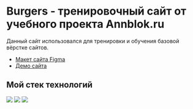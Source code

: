 # Burgers - тренировочный сайт от учебного проекта Annblok.ru
Данный сайт использовался для тренировки и обучения базовой вёрстке сайтов.

* [Макет сайта Figma](https://www.figma.com/file/8muxUNt1PwGH5byQR6LZG8/Burgers-Menu-Responsive?type=design&node-id=0%3A99&mode=design&t=cGbuxEIFH0vrD5oY-1) 
* [Демо сайта](https://praktik23.github.io/Module01-Burger/menu.html) 

## Мой стек технологий
  
  <img src="https://img.shields.io/badge/HTML5-E34F26?style=for-the-badge&logo=html5&logoColor=white"/>
  <img src="https://img.shields.io/badge/CSS3-1572B6?style=for-the-badge&logo=css3&logoColor=white"/>
  <img src="https://img.shields.io/badge/Figma-F24E1E?style=for-the-badge&logo=figma&logoColor=white"/>